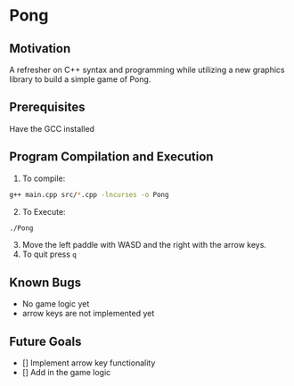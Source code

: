 # Pong

## Motivation

A refresher on C++ syntax and programming while utilizing a new graphics library
to build a simple game of Pong.

## Prerequisites

Have the GCC installed

## Program Compilation and Execution

1. To compile:

```sh
g++ main.cpp src/*.cpp -lncurses -o Pong
```

2. To Execute:

```sh
./Pong
```

3. Move the left paddle with WASD and the right with the arrow keys.
4. To quit press `q`

## Known Bugs

- No game logic yet
- arrow keys are not implemented yet

## Future Goals

- [] Implement arrow key functionality
- [] Add in the game logic
